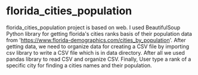 # florida_cities_population
florida_cities_population project is based on web. I used BeautifulSoup Python library for getting florida's cities ranks basis of 
their population data from 'https://www.florida-demographics.com/cities_by_population'. After getting data, we need to organize 
data for creating a CSV file by importing csv library to write a CSV file which is in data directory. After all we used pandas
library to read CSV and organize CSV. Finally, User type a rank of a specific city for finding a cities names and their 
population.
